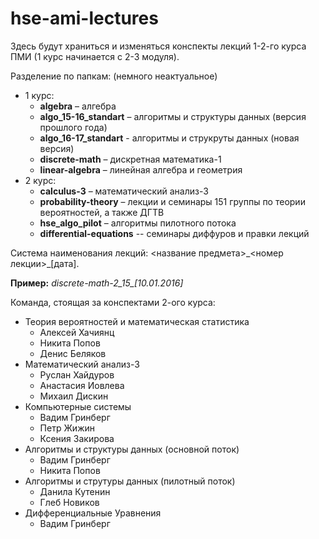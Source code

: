 # hse-ami-lectures

Здесь будут храниться и изменяться конспекты лекций 1-2-го курса ПМИ (1 курс начинается с 2-3 модуля).

Разделение по папкам: (немного неактуальное)
* 1 курс:
   * <b>algebra</b> – алгебра
   * <b>algo\_15-16\_standart</b> – алгоритмы и структуры данных (версия прошлого года)
   * <b>algo\_16-17\_standart</b> - алгоритмы и струкруты данных (новая версия)
   * <b>discrete-math</b> – дискретная математика-1
   * <b>linear-algebra</b> – линейная алгебра и геометрия
* 2 курс:
   * <b>calculus-3</b> – математический анализ-3
   * <b>probability-theory</b> – лекции и семинары 151 группы по теории вероятностей, а также ДГТВ
   * <b>hse_algo_pilot</b> – алгоритмы пилотного потока
   * <b>differential-equations</b> -- семинары диффуров и правки лекций

Система наименования лекций: <название предмета>\_<номер лекции>\_[дата].

<b>Пример:</b> <i>discrete-math-2\_15\_[10.01.2016]</i>

Команда, стоящая за конспектами 2-ого курса:

* Теория вероятностей и математическая статистика
    * Алексей Хачиянц
    * Никита Попов
    * Денис Беляков
* Математический анализ-3
    * Руслан Хайдуров
    * Анастасия Иовлева
    * Михаил Дискин
* Компьютерные системы
    * Вадим Гринберг
    * Петр Жижин
    * Ксения Закирова
* Алгоритмы и структуры данных (основной поток)
    * Вадим Гринберг
    * Никита Попов
* Алгоритмы и струтуры данных (пилотный поток)
    * Данила Кутенин
    * Глеб Новиков
* Дифференциальные Уравнения
    * Вадим Гринберг
